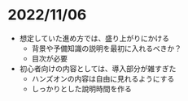 
# 2022/11/06

* 想定していた進め方では、盛り上がりにかける
  * 背景や予備知識の説明を最初に入れるべきか？
  * 目次が必要
* 初心者向けの内容としては、導入部分が雑すぎた
  * ハンズオンの内容は自由に見れるようにする
  * しっかりとした說明時間を作る

